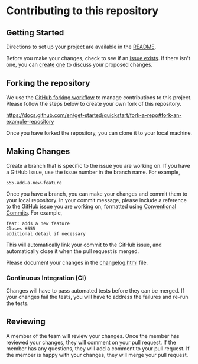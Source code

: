 # Contributing to this repository

## Getting Started

Directions to set up your project are available in the [README](README.md).

Before you make your changes, check to see if an [issue exists](https://github.com/dfinity/agent-js/issues). If there
isn't one, you can [create one](https://github.com/dfinity/agent-js/issues/new/choose) to discuss your proposed changes.

## Forking the repository

We use the [GitHub forking workflow](https://help.github.com/articles/fork-a-repo/) to manage contributions to this
project. Please follow the steps below to create your own fork of this repository.

https://docs.github.com/en/get-started/quickstart/fork-a-repo#fork-an-example-repository

Once you have forked the repository, you can clone it to your local machine.

## Making Changes

Create a branch that is specific to the issue you are working on. If you have a GitHub Issue, use the issue number in
the branch name. For example,

```
555-add-a-new-feature
```

Once you have a branch, you can make your changes and commit them to your local repository. In your commit message,
please include a reference to the GitHub issue you are working on, formatted
using [Conventional Commits](https://www.conventionalcommits.org/en/v1.0.0-beta.2/#examples). For example,

```
feat: adds a new feature
Closes #555
additional detail if necessary
```

This will automatically link your commit to the GitHub issue, and automatically close it when the pull request is
merged.

Please document your changes in the [changelog.html](./docs/generated/changelog.html) file.

### Continuous Integration (CI)

Changes will have to pass automated tests before they can be merged. If your changes fail the tests, you will have to
address the failures and re-run the tests.

## Reviewing

A member of the team will review your changes. Once the member has reviewed your changes, they will comment on your pull
request. If the member has any questions, they will add a comment to your pull request. If the member is happy with your
changes, they will merge your pull request.

